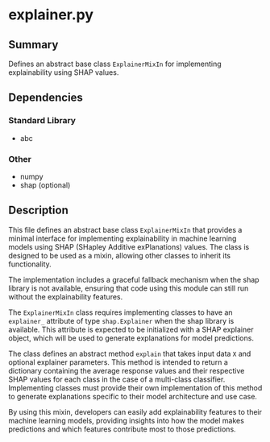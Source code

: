 # explainer.py

## Summary

Defines an abstract base class `ExplainerMixIn` for implementing explainability using SHAP values.

## Dependencies

### Standard Library
- abc

### Other
- numpy
- shap (optional)

## Description

This file defines an abstract base class `ExplainerMixIn` that provides a minimal interface for implementing explainability in machine learning models using SHAP (SHapley Additive exPlanations) values. The class is designed to be used as a mixin, allowing other classes to inherit its functionality.

The implementation includes a graceful fallback mechanism when the shap library is not available, ensuring that code using this module can still run without the explainability features.

The `ExplainerMixIn` class requires implementing classes to have an `explainer_` attribute of type `shap.Explainer` when the shap library is available. This attribute is expected to be initialized with a SHAP explainer object, which will be used to generate explanations for model predictions.

The class defines an abstract method `explain` that takes input data `X` and optional explainer parameters. This method is intended to return a dictionary containing the average response values and their respective SHAP values for each class in the case of a multi-class classifier. Implementing classes must provide their own implementation of this method to generate explanations specific to their model architecture and use case.

By using this mixin, developers can easily add explainability features to their machine learning models, providing insights into how the model makes predictions and which features contribute most to those predictions.
